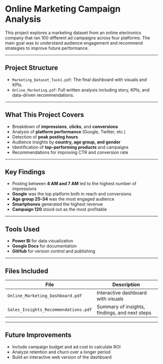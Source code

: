 #  Online Marketing Campaign Analysis

This project explores a marketing dataset from an online electronics company that ran 100 different ad campaigns across four platforms. The main goal was to understand audience engagement and recommend strategies to improve future performance.

---

##  Project Structure

- `Marketing_Dataset_Task1.pdf`: The final dashboard with visuals and KPIs.
- `Online_Marketing.pdf`: Full written analysis including story, KPIs, and data-driven recommendations.

---

##  What This Project Covers

- Breakdown of **impressions**, **clicks**, and **conversions**
- Analysis of **platform performance** (Google, Twitter, etc.)
- Detection of **peak posting hours**
- Audience insights by **country, age group, and gender**
- Identification of **top-performing products** and campaigns
- Recommendations for improving CTR and conversion rate

---

##  Key Findings

- Posting between **4 AM and 7 AM** led to the highest number of impressions
- **Google** was the top platform both in reach and conversions
- **Age group 25–34** was the most engaged audience
- **Smartphones** generated the highest revenue
- **Campaign 120** stood out as the most profitable

---

##  Tools Used

- **Power BI** for data visualization
- **Google Docs** for documentation
- **GitHub** for version control and publishing

---

## Files Included

| File                          | Description                                  |
|------------------------------|----------------------------------------------|
| `Online_Marketing_Dashboard.pdf` | Interactive dashboard with visuals              |
| `Sales_Insights_Recommendations.pdf` | Summary of insights, findings, and next steps |

---

## Future Improvements

- Include campaign budget and ad cost to calculate ROI
- Analyze retention and churn over a longer period
- Build an interactive web version of the dashboard
